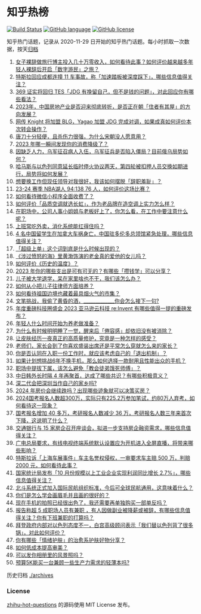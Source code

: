 # 知乎热榜
[![Build Status](https://github.com/ToWeLong/zhihu-hot-questions/workflows/CI/badge.svg)](https://github.com/ToWeLong/zhihu-hot-questions/actions)
[![GitHub language](https://img.shields.io/badge/language-golang-orange.svg)](https://golang.org/)
[![GitHub license](https://img.shields.io/github/license/ToWeLong/zhihu-hot-questions)](https://github.com/ToWeLong/zhihu-hot-questions/blob/main/LICENSE)

知乎热门话题，记录从 2020-11-29 日开始的知乎热门话题。每小时抓取一次数据，按天[归档](./archives)

<!-- BEGIN -->

1. [女子裸辞做旅行博主投入几十万零收入，如何看待此事？如何评价越来越多年轻人裸辞后开启「数字游民」之旅？](https://www.zhihu.com/question/630538403)
1. [特斯拉回应成都连撞 11 车事故，称「加速踏板被深度踩下」，哪些信息值得关注？](https://www.zhihu.com/question/632155364)
1. [369 证实将回归 TES「JDG 有挽留自己，但不是钱的问题」，对此回应你有哪些看法？](https://www.zhihu.com/question/632068112)
1. [2023年，中国房地产业是否迎来彻底转折，是否正在朝「住者有其屋」的方向发展？](https://www.zhihu.com/question/629455493)
1. [网传 Knight 将加盟 BLG，Yagao 加盟 JDG 完成对调，如果成真如何评价本次转会操作？](https://www.zhihu.com/question/632067906)
1. [唐刀十分轻便，且杀伤力很强，为什么宋朝没人愿意用？](https://www.zhihu.com/question/500935705)
1. [2023 年哪一瞬间发现你的消费降级了？](https://www.zhihu.com/question/630156999)
1. [因缺乏人力，乌军征召病人入伍，乌军征兵是否陷入僵局？目前俄乌局势如何？](https://www.zhihu.com/question/632109903)
1. [哈马斯与以色列同意延长临时停火协议两天，第四轮被扣押人员交换如期进行，局势将如何发展？](https://www.zhihu.com/question/632224456)
1. [想要换工作但现任领导对我很好，我该如何摆脱「辞职羞耻」？](https://www.zhihu.com/question/631495914)
1. [23-24 赛季 NBA湖人 94:138 76 人，如何评价这场比赛？](https://www.zhihu.com/question/632226084)
1. [如何看待微信小程序全面收费了？](https://www.zhihu.com/question/631766619)
1. [如何评价「品质空调就选长虹」，作为老品牌在造空调上实力怎么样？](https://www.zhihu.com/question/632233175)
1. [在职场中，公司人事小姐姐与老板好上了，你怎么看，在工作中要注意什么呢？](https://www.zhihu.com/question/631262251)
1. [上班常吃外卖，消化系统能扛得住吗？](https://www.zhihu.com/question/632226695)
1. [4 名中国留学生在加拿大车祸身亡，中国驻多伦多总领馆紧急处理，哪些信息值得关注？](https://www.zhihu.com/question/632047850)
1. [「超级上单」这个词到底是什么时候出现的？](https://www.zhihu.com/question/632009041)
1. [《涉过愤怒的海》里黄渤饰演的老金真的爱他的女儿吗？](https://www.zhihu.com/question/632083020)
1. [如何评价《历史的温度》？](https://www.zhihu.com/question/68295042)
1. [2023 年你的哪些支出是可有可无的？有哪些「攒钱学」可以分享？](https://www.zhihu.com/question/630156878)
1. [儿子被大学退学，呆在家里啥也不干，我们该怎么办？](https://www.zhihu.com/question/622014984)
1. [如何从小把儿子往律师方面培养？](https://www.zhihu.com/question/627846506)
1. [如何看待祖国边境也藏着最具烟火气的市集？](https://www.zhihu.com/question/632246413)
1. [文笔挑战，我偷了黄昏的酒，_____________你会怎么接下一句?](https://www.zhihu.com/question/632236709)
1. [年度重磅科技圈盛会 2023 亚马逊云科技 re:Invent 有哪些值得一提的重磅发布？](https://www.zhihu.com/question/632129676)
1. [年轻人什么时间开始为养老做准备？](https://www.zhihu.com/question/629955186)
1. [为什么有时候明明睡了一觉，醒来后「倦容感」却依旧没有被消除？](https://www.zhihu.com/question/631481884)
1. [让皮肤经历一夜真正的高质量修护，究竟是一种怎样的感受？](https://www.zhihu.com/question/631641603)
1. [老师们，家长会到了你喜欢盛装出席还是平常怎么穿就怎么来的家长？](https://www.zhihu.com/question/631976948)
1. [你是否认同在入职一份工作时，就应该考虑自己的「退出机制」？](https://www.zhihu.com/question/631495855)
1. [如果计划想挑战6年不换手机，那么如何选择一款耐用且性能出众的手机？](https://www.zhihu.com/question/631125584)
1. [职场中提拔下属，该怎么避免「教会徒弟饿死师傅」？](https://www.zhihu.com/question/632048764)
1. [中日韩外长时隔 4 年再聚首，达成了哪些共识？有哪些积极意义？](https://www.zhihu.com/question/632058136)
1. [深二代会把深圳当作自己的家乡吗?](https://www.zhihu.com/question/623847542)
1. [2024 年房价会继续跌吗？出现哪些迹象就可以决策买房？](https://www.zhihu.com/question/629455471)
1. [2024国考报名人数超300万，实际只有225.2万参加笔试，约80万人弃考，如何看待这一现象？](https://www.zhihu.com/question/632017985)
1. [国考报名增加 40 多万，考研报名人数减少 36 万，考研报名人数三年来首次下降，这说明了什么？](https://www.zhihu.com/question/632066184)
1. [交通银行与 15 家房企召开座谈会，拟进一步支持房企融资需求，哪些信息值得关注？](https://www.zhihu.com/question/632174394)
1. [广电总局要求，有线电视终端系统默认设置应为开机进入全屏直播，将带来哪些影响？](https://www.zhihu.com/question/632115932)
1. [特斯拉诉「上海车展事件」车主名誉权侵权，一审要求车主赔 500 万，判赔 2000 元，如何看待此事？](https://www.zhihu.com/question/632096669)
1. [国家统计局发布「10 月份规模以上工业企业实现利润同比增长 2.7%」，哪些信息值得关注？](https://www.zhihu.com/question/632056901)
1. [北斗系统正式加入国际民航组织标准，今后可全球民航通用，这意味着什么？](https://www.zhihu.com/question/630394232)
1. [你们是怎么学会画眉毛并且画的很好的？](https://www.zhihu.com/question/630930018)
1. [现在手机的拍照已经很出色了，我还需要再单独购买一部单反吗？](https://www.zhihu.com/question/630974935)
1. [报告称超 5 成职场人员有兼职 ，有人因做副业被降薪或被辞，有哪些信息值得关注？你有下班兼职的打算吗？](https://www.zhihu.com/question/632057144)
1. [拜登政府内部对以色列态度不一，白宫高级顾问表示「我们替以色列背了很多锅」，对此如何评价？](https://www.zhihu.com/question/632063401)
1. [你有哪些「情绪护肤」的治愈系护肤好物分享？](https://www.zhihu.com/question/628953577)
1. [如何低成本提高审美？](https://www.zhihu.com/question/630322419)
1. [可以发你相册里的风景照吗？](https://www.zhihu.com/question/624318777)
1. [预算5K能买一台兼顾一些生产力需求的轻薄本吗?](https://www.zhihu.com/question/628668614)

<!-- END -->

历史归档 [./archives](./archives)


### License
[zhihu-hot-questions](https://github.com/towelong/zhihu-hot-questions) 的源码使用 MIT License 发布。